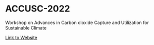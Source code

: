 # ACCUSC-2022

Workshop on Advances in Carbon dioxide Capture and Utilization for Sustainable Climate 

[Link to Website](https://accusc-22.netlify.app/)
